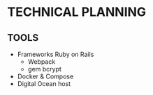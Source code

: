 # TECHNICAL PLANNING

## TOOLS
- Frameworks Ruby on Rails
  - Webpack
  - gem bcrypt
- Docker & Compose
- Digital Ocean host